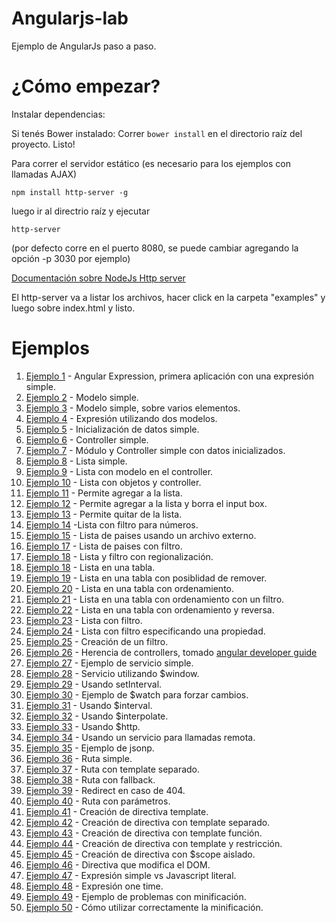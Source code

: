 Angularjs-lab
=============

Ejemplo de AngularJs paso a paso.


¿Cómo empezar?
=============

Instalar dependencias:

Si tenés Bower instalado:
Correr `bower install` en el directorio raíz del proyecto.
Listo!

Para correr el servidor estático (es necesario para los ejemplos con llamadas AJAX)

`npm install http-server -g`

luego ir al directrio raíz y ejecutar

`http-server`

(por defecto corre en el puerto 8080, se puede cambiar agregando la opción -p 3030 por ejemplo)

[Documentación sobre NodeJs Http server](https://github.com/nodeapps/http-server)

El http-server va a listar los archivos, hacer click en la carpeta "examples" y luego sobre index.html y listo.

Ejemplos
======

1. [Ejemplo 1](https://github.com/leomicheloni/angularjs-lab/blob/master/examples/ejemplo1) - Angular Expression, primera aplicación con una expresión simple.
2. [Ejemplo 2](https://github.com/leomicheloni/angularjs-lab/blob/master/examples/ejemplo2) - Modelo simple.
3. [Ejemplo 3](https://github.com/leomicheloni/angularjs-lab/blob/master/examples/ejemplo3) - Modelo simple, sobre varios elementos.
4. [Ejemplo 4](https://github.com/leomicheloni/angularjs-lab/blob/master/examples/ejemplo4) - Expresión utilizando dos modelos.
5. [Ejemplo 5](https://github.com/leomicheloni/angularjs-lab/blob/master/examples/ejemplo5) - Inicialización de datos simple.
6. [Ejemplo 6](https://github.com/leomicheloni/angularjs-lab/blob/master/examples/ejemplo6) - Controller simple.
7. [Ejemplo 7](https://github.com/leomicheloni/angularjs-lab/blob/master/examples/ejemplo7) - Módulo y Controller simple con datos inicializados.
8. [Ejemplo 8](https://github.com/leomicheloni/angularjs-lab/blob/master/examples/ejemplo8) - Lista simple.
9. [Ejemplo 9](https://github.com/leomicheloni/angularjs-lab/blob/master/examples/ejemplo9) - Lista con modelo en el controller.
10. [Ejemplo 10](https://github.com/leomicheloni/angularjs-lab/blob/master/examples/ejemplo10) - Lista con objetos y controller.
11. [Ejemplo 11](https://github.com/leomicheloni/angularjs-lab/blob/master/examples/ejemplo11) - Permite agregar a la lista.
12. [Ejemplo 12](https://github.com/leomicheloni/angularjs-lab/blob/master/examples/ejemplo12) - Permite agregar a la lista y borra el input box.
13. [Ejemplo 13](https://github.com/leomicheloni/angularjs-lab/blob/master/examples/ejemplo13) - Permite quitar de la lista.
14. [Ejemplo 14](https://github.com/leomicheloni/angularjs-lab/blob/master/examples/ejemplo14)  -Lista con filtro para números.
15. [Ejemplo 15](https://github.com/leomicheloni/angularjs-lab/blob/master/examples/ejemplo15/) - Lista de paises usando un archivo externo.
17. [Ejemplo 17](https://github.com/leomicheloni/angularjs-lab/blob/master/examples/ejemplo17/) - Lista de paises con filtro.
18. [Ejemplo 18](https://github.com/leomicheloni/angularjs-lab/blob/master/examples/ejemplo18/) - Lista y filtro con regionalización.
18. [Ejemplo 18](https://github.com/leomicheloni/angularjs-lab/blob/master/examples/ejemplo18/) - Lista en una tabla.
19. [Ejemplo 19](https://github.com/leomicheloni/angularjs-lab/blob/master/examples/ejemplo19/) - Lista en una tabla con posiblidad de remover.
20. [Ejemplo 20](https://github.com/leomicheloni/angularjs-lab/blob/master/examples/ejemplo20/) - Lista en una tabla con ordenamiento.
21. [Ejemplo 21](https://github.com/leomicheloni/angularjs-lab/blob/master/examples/ejemplo21/) - Lista en una tabla con ordenamiento con un filtro.
22. [Ejemplo 22](https://github.com/leomicheloni/angularjs-lab/blob/master/examples/ejemplo22/) - Lista en una tabla con ordenamiento y reversa.
23. [Ejemplo 23](https://github.com/leomicheloni/angularjs-lab/blob/master/examples/ejemplo23/) - Lista con filtro.
24. [Ejemplo 24](https://github.com/leomicheloni/angularjs-lab/blob/master/examples/ejemplo24/) - Lista con filtro especificando una propiedad.
25. [Ejemplo 25](https://github.com/leomicheloni/angularjs-lab/blob/master/examples/ejemplo25/) - Creación de un filtro.
26. [Ejemplo 26](https://github.com/leomicheloni/angularjs-lab/blob/master/examples/ejemplo26/) - Herencia de controllers, tomado [angular developer guide](https://docs.angularjs.org/guide/controller)
27. [Ejemplo 27](https://github.com/leomicheloni/angularjs-lab/blob/master/examples/ejemplo27/) - Ejemplo de servicio simple.
28. [Ejemplo 28](https://github.com/leomicheloni/angularjs-lab/blob/master/examples/ejemplo28/) - Servicio utilizando $window.
29. [Ejemplo 29](https://github.com/leomicheloni/angularjs-lab/blob/master/examples/ejemplo29/) - Usando setInterval.
30. [Ejemplo 30](https://github.com/leomicheloni/angularjs-lab/blob/master/examples/ejemplo30/) - Ejemplo de $watch para forzar cambios.
31. [Ejemplo 31](https://github.com/leomicheloni/angularjs-lab/blob/master/examples/ejemplo31/) - Usando $interval.
32. [Ejemplo 32](https://github.com/leomicheloni/angularjs-lab/blob/master/examples/ejemplo32/) - Usando $interpolate.
33. [Ejemplo 33](https://github.com/leomicheloni/angularjs-lab/blob/master/examples/ejemplo33/) - Usando $http.
34. [Ejemplo 34](https://github.com/leomicheloni/angularjs-lab/blob/master/examples/ejemplo34/) - Usando un servicio para llamadas remota.
35. [Ejemplo 35](https://github.com/leomicheloni/angularjs-lab/blob/master/examples/ejemplo35/) - Ejemplo de jsonp.
36. [Ejemplo 36](https://github.com/leomicheloni/angularjs-lab/blob/master/examples/ejemplo36/) - Ruta simple.
37. [Ejemplo 37](https://github.com/leomicheloni/angularjs-lab/blob/master/examples/ejemplo37/) - Ruta con template separado.
38. [Ejemplo 38](https://github.com/leomicheloni/angularjs-lab/blob/master/examples/ejemplo38/) - Ruta con fallback.
39. [Ejemplo 39](https://github.com/leomicheloni/angularjs-lab/blob/master/examples/ejemplo39/) - Redirect en caso de 404.
40. [Ejemplo 40](https://github.com/leomicheloni/angularjs-lab/blob/master/examples/ejemplo40/) - Ruta con parámetros.
41. [Ejemplo 41](https://github.com/leomicheloni/angularjs-lab/blob/master/examples/ejemplo41/) - Creación de directiva template.
42. [Ejemplo 42](https://github.com/leomicheloni/angularjs-lab/blob/master/examples/ejemplo42/) - Creación de directiva con template separado.
43. [Ejemplo 43](https://github.com/leomicheloni/angularjs-lab/blob/master/examples/ejemplo43/) - Creación de directiva con template función.
44. [Ejemplo 44](https://github.com/leomicheloni/angularjs-lab/blob/master/examples/ejemplo44/) - Creación de directiva con template y restricción.
45. [Ejemplo 45](https://github.com/leomicheloni/angularjs-lab/blob/master/examples/ejemplo45/) - Creación de directiva con $scope aislado.
46. [Ejemplo 46](https://github.com/leomicheloni/angularjs-lab/blob/master/examples/ejemplo46/) - Directiva que modifica el DOM.
47. [Ejemplo 47](https://github.com/leomicheloni/angularjs-lab/blob/master/examples/ejemplo47/) - Expresión simple vs Javascript literal.
48. [Ejemplo 48](https://github.com/leomicheloni/angularjs-lab/blob/master/examples/ejemplo48/) - Expresión one time.
49. [Ejemplo 49](https://github.com/leomicheloni/angularjs-lab/blob/master/examples/ejemplo49/) - Ejemplo de problemas con minificación.
50. [Ejemplo 50](https://github.com/leomicheloni/angularjs-lab/blob/master/examples/ejemplo50/) - Cómo utilizar correctamente la minificación.

